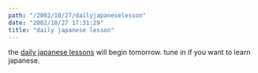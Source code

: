 ```yaml
---
path: "/2002/10/27/dailyjapaneselesson" 
date: "2002/10/27 17:31:29" 
title: "daily japanese lesson" 
---
```

the <a href="http://weblog.randomchaos.com/japanese.php">daily japanese lessons</a> will begin tomorrow. tune in if you want to learn japanese.